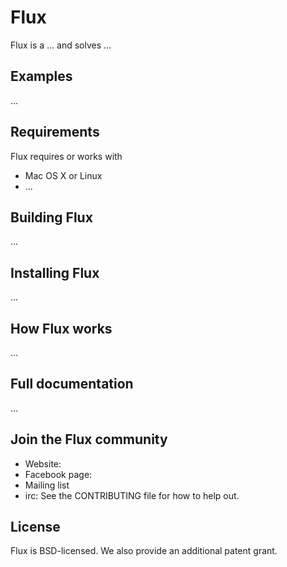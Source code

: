 # Flux
Flux is a ... and solves ...

## Examples
...

## Requirements
Flux requires or works with
* Mac OS X or Linux
* ...

## Building Flux
...

## Installing Flux
...

## How Flux works
...

## Full documentation
...

## Join the Flux community
* Website:
* Facebook page:
* Mailing list
* irc: 
See the CONTRIBUTING file for how to help out.

## License
Flux is BSD-licensed. We also provide an additional patent grant.
